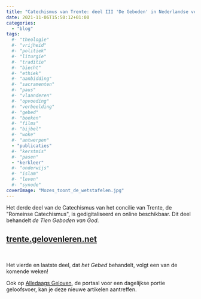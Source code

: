 ```yaml
---
title: "Catechismus van Trente: deel III 'De Geboden' in Nederlandse vertaling online beschikbaar"
date: 2021-11-06T15:50:12+01:00
categories: 
  - "blog"
tags:
  #- "theologie"
  #- "vrijheid"
  #- "politiek"
  #- "liturgie"
  #- "traditie"
  #- "biecht"
  #- "ethiek"
  #- "aanbidding"
  #- "sacramenten"
  #- "paus"
  #- "vlaanderen"
  #- "opvoeding"
  #- "verbeelding"
  #- "gebed"
  #- "boeken"
  #- "films"
  #- "bijbel"
  #- "woke"
  #- "antwerpen"
  - "publicaties"
  #- "kerstmis"
  #- "pasen"
  - "kerkleer"
  #- "onderwijs"
  #- "islam"
  #- "leven"
  #- "synode"
coverImage: "Mozes_toont_de_wetstafelen.jpg"
---
```


Het derde deel van de Catechismus van het concilie van Trente, de "Romeinse Catechismus", is gedigitaliseerd en online beschikbaar. Dit deel behandelt *de Tien Geboden van God*.

## [trente.gelovenleren.net](http://trente.gelovenleren.net/)

&nbsp;

Het vierde en laatste deel, dat *het Gebed* behandelt, volgt een van de komende weken!

Ook op [Alledaags Geloven](https://alledaags.gelovenleren.net/), de portaal voor een dagelijkse portie geloofsvoer, kan je deze nieuwe artikelen aantreffen.
